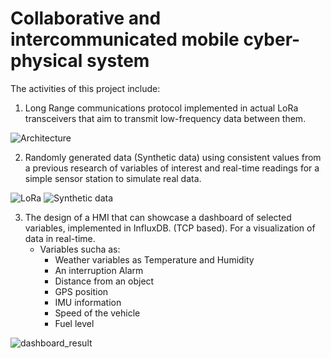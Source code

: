 # Collaborative and intercommunicated mobile cyber-physical system

The activities of this project include:
1. Long Range communications protocol implemented in actual LoRa transceivers that aim to transmit low-frequency data between them.

![Architecture](https://user-images.githubusercontent.com/58990107/190847953-8d9fe989-c7a2-4d63-881f-2f451fdc79e3.png)

2. Randomly generated data (Synthetic data) using consistent values from a previous research of variables of interest and real-time readings for a simple sensor station to simulate real data. 

![LoRa](https://user-images.githubusercontent.com/58990107/190847473-4385b4f1-0c05-4ff7-aa09-94bb4f01e0fb.png) ![Synthetic data](https://user-images.githubusercontent.com/58990107/190847527-c635cb84-4e1d-404b-b8d8-25466537c21c.png)

3. The design of a HMI that can showcase a dashboard of selected variables, implemented in InfluxDB. (TCP based). For a visualization of data in real-time.
   - Variables sucha as:
     - Weather variables as Temperature and Humidity
     - An interruption Alarm
     - Distance from an object
     - GPS position
     - IMU information
     - Speed of the vehicle
     - Fuel level

![dashboard_result](https://user-images.githubusercontent.com/58990107/190847462-f86f1cc9-10a4-4034-bbea-aa7e770c8fab.png)
